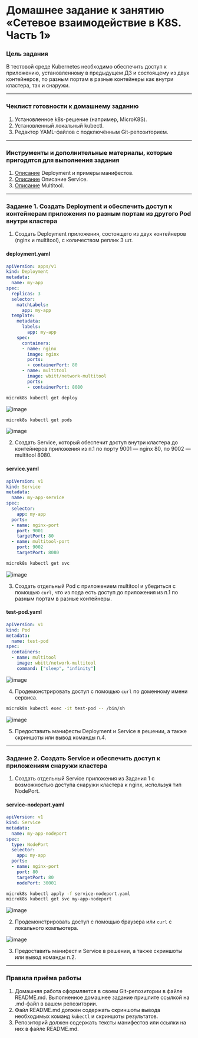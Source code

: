 # Домашнее задание к занятию «Сетевое взаимодействие в K8S. Часть 1»

### Цель задания

В тестовой среде Kubernetes необходимо обеспечить доступ к приложению, установленному в предыдущем ДЗ и состоящему из двух контейнеров, по разным портам в разные контейнеры как внутри кластера, так и снаружи.

------

### Чеклист готовности к домашнему заданию

1. Установленное k8s-решение (например, MicroK8S).
2. Установленный локальный kubectl.
3. Редактор YAML-файлов с подключённым Git-репозиторием.

------

### Инструменты и дополнительные материалы, которые пригодятся для выполнения задания

1. [Описание](https://kubernetes.io/docs/concepts/workloads/controllers/deployment/) Deployment и примеры манифестов.
2. [Описание](https://kubernetes.io/docs/concepts/services-networking/service/) Описание Service.
3. [Описание](https://github.com/wbitt/Network-MultiTool) Multitool.

------

### Задание 1. Создать Deployment и обеспечить доступ к контейнерам приложения по разным портам из другого Pod внутри кластера

1. Создать Deployment приложения, состоящего из двух контейнеров (nginx и multitool), с количеством реплик 3 шт.

#### deployment.yaml

```yaml
apiVersion: apps/v1
kind: Deployment
metadata:
  name: my-app
spec:
  replicas: 3
  selector:
    matchLabels:
      app: my-app
  template:
    metadata:
      labels:
        app: my-app
    spec:
      containers:
      - name: nginx
        image: nginx
        ports:
        - containerPort: 80
      - name: multitool
        image: wbitt/network-multitool
        ports:
        - containerPort: 8080

```
```bash
microk8s kubectl get deploy
```

![image](https://github.com/user-attachments/assets/2ea2f19c-61fe-483a-b12a-4d4b3f999f7e)

```bash
microk8s kubectl get pods
```

![image](https://github.com/user-attachments/assets/393273d4-69fb-420c-8ec1-e6e668452778)

2. Создать Service, который обеспечит доступ внутри кластера до контейнеров приложения из п.1 по порту 9001 — nginx 80, по 9002 — multitool 8080.

#### service.yaml

```yaml
apiVersion: v1
kind: Service
metadata:
  name: my-app-service
spec:
  selector:
    app: my-app
  ports:
  - name: nginx-port
    port: 9001
    targetPort: 80
  - name: multitool-port
    port: 9002
    targetPort: 8080
```

```bash
microk8s kubectl get svc
```

![image](https://github.com/user-attachments/assets/a5b87420-e200-4d5f-b4ce-ec7873b17a7c)

3. Создать отдельный Pod с приложением multitool и убедиться с помощью `curl`, что из пода есть доступ до приложения из п.1 по разным портам в разные контейнеры.

#### test-pod.yaml

```yaml
apiVersion: v1
kind: Pod
metadata:
  name: test-pod
spec:
  containers:
  - name: multitool
    image: wbitt/network-multitool
    command: ["sleep", "infinity"]
```
![image](https://github.com/user-attachments/assets/f4e95775-bec4-4661-a61b-f0505deb0c68)

4. Продемонстрировать доступ с помощью `curl` по доменному имени сервиса.

```bash
microk8s kubectl exec -it test-pod -- /bin/sh
```
![image](https://github.com/user-attachments/assets/47304166-8867-4aec-9a36-9a052ec70647)

5. Предоставить манифесты Deployment и Service в решении, а также скриншоты или вывод команды п.4.

------

### Задание 2. Создать Service и обеспечить доступ к приложениям снаружи кластера

1. Создать отдельный Service приложения из Задания 1 с возможностью доступа снаружи кластера к nginx, используя тип NodePort.

#### service-nodeport.yaml

```yaml
apiVersion: v1
kind: Service
metadata:
  name: my-app-nodeport
spec:
  type: NodePort
  selector:
    app: my-app
  ports:
  - name: nginx-port
    port: 80
    targetPort: 80
    nodePort: 30001
```
```bash
microk8s kubectl apply -f service-nodeport.yaml
microk8s kubectl get svc my-app-nodeport
```
![image](https://github.com/user-attachments/assets/50b236ab-b969-4c08-aa0b-fe75193c9143)

2. Продемонстрировать доступ с помощью браузера или `curl` с локального компьютера.

![image](https://github.com/user-attachments/assets/56c851da-6050-42bf-9fec-683dba0e26ec)

3. Предоставить манифест и Service в решении, а также скриншоты или вывод команды п.2.

------

### Правила приёма работы

1. Домашняя работа оформляется в своем Git-репозитории в файле README.md. Выполненное домашнее задание пришлите ссылкой на .md-файл в вашем репозитории.
2. Файл README.md должен содержать скриншоты вывода необходимых команд `kubectl` и скриншоты результатов.
3. Репозиторий должен содержать тексты манифестов или ссылки на них в файле README.md.


